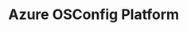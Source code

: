 # Azure OSConfig Platform

<!-- TODO -->

<!-- sudo ./target/<config>/osc-platform

sudo curl --unix-socket /tmp/osc-platform.sock -XPOST http://localhost/blah/123 -H "Content-Type: application/json" --data '{"hello": "world"}' -->